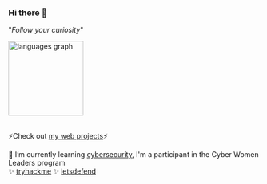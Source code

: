 ### Hi there 👋

"<i>Follow your curiosity</i>"

<!--

🔭 I’m currently working on ... some Wordpress plugin ... 

**kania0507/kania0507** is a ✨ _special_ ✨ repository because its `README.md` (this file) appears on your GitHub profile.

Here are some ideas to get you started:

- 🔭 I’m currently working on ...
- 🌱 I’m currently learning ...
- 👯 I’m looking to collaborate on ...
- 🤔 I’m looking for help with ...
- 💬 Ask me about ...
- 📫 How to reach me: ...
- 😄 Pronouns: ...
- ⚡ Fun fact: ...
-->


<div>
  <img src="https://github-readme-stats.vercel.app/api/top-langs?username=kania0507&locale=en&hide_title=false&layout=compact&card_width=320&langs_count=7&theme=dracula&hide_border=false&order=2" height="150" alt="languages graph"  />
</div>
<br>
<div>
<p>⚡Check out <a href="https://projects-nu-one.vercel.app/">my web projects</a>⚡</p>

🌱 I’m currently learning <a href="https://github.com/kania0507/cybersecurity-docs/blob/master/SUMMARY.md">cybersecurity</a>, I'm a participant in the Cyber Women Leaders program<br>
✨ <a href="https://tryhackme.com/p/kania0507">tryhackme</a>
✨ <a href="https://app.letsdefend.io/user/kania0507">letsdefend</a><!--
✨ <a href="https://www.credly.com/badges/f744cdf1-7ca3-4678-8c64-baa429713e22/public_url">ISC2</a>-->


</div>

